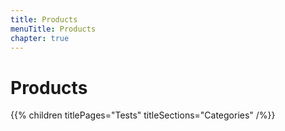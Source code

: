 ```yaml
---
title: Products
menuTitle: Products
chapter: true
---
```


# Products

{{% children titlePages="Tests" titleSections="Categories" /%}}